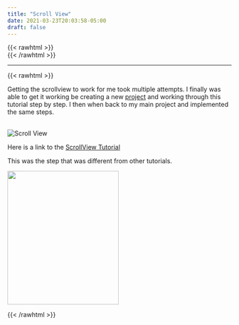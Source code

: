 ```yaml
---
title: "Scroll View"
date: 2021-03-23T20:03:58-05:00
draft: false
---
```

{{< rawhtml >}}
<br />
{{< /rawhtml >}}

***
{{< rawhtml >}}
<p> Getting the scrollview to work for me took multiple attempts.  I finally was able to get it working be creating a new <a href="https://github.com/katiewhelan/IOSProjectWork/tree/Master/ScrollArea/ScrollArea">project</a> and working through this tutorial step by step.  I then when back to my main project and implemented the same steps.</p>

<br />
<img src="/images/swift/collect/ScrollScreen.gif" alt="Scroll View" class="centergif">
<br />


<p> Here is a link to the <a href="https://fluffy.es/scrollview-storyboard-xcode-11/">ScrollView Tutorial</a></p>
<p> This was the step that was different from other tutorials.</p>

<img src="/images/swift/collect/ScrollViewTrick.png" width="250" height="300" class = "center">


{{< /rawhtml >}}
